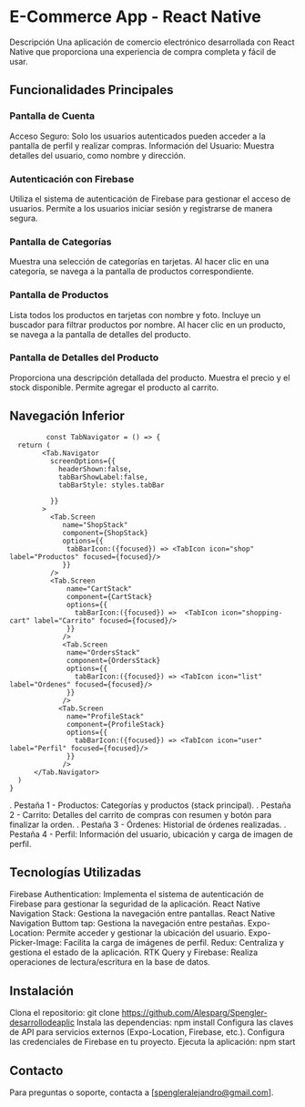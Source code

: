 # E-Commerce App - React Native
Descripción
Una aplicación de comercio electrónico desarrollada con React Native que proporciona una experiencia de compra completa y fácil de usar.

## Funcionalidades Principales
### Pantalla de Cuenta
Acceso Seguro: Solo los usuarios autenticados pueden acceder a la pantalla de perfil y realizar compras.
Información del Usuario: Muestra detalles del usuario, como nombre y dirección.

### Autenticación con Firebase
Utiliza el sistema de autenticación de Firebase para gestionar el acceso de usuarios.
Permite a los usuarios iniciar sesión y registrarse de manera segura.


### Pantalla de Categorías
Muestra una selección de categorías en tarjetas.
Al hacer clic en una categoría, se navega a la pantalla de productos correspondiente.

### Pantalla de Productos
Lista todos los productos en tarjetas con nombre y foto.
Incluye un buscador para filtrar productos por nombre.
Al hacer clic en un producto, se navega a la pantalla de detalles del producto.

### Pantalla de Detalles del Producto
Proporciona una descripción detallada del producto.
Muestra el precio y el stock disponible.
Permite agregar el producto al carrito.


## Navegación Inferior
```javasscript
         const TabNavigator = () => {
  return (
        <Tab.Navigator
          screenOptions={{
            headerShown:false,
            tabBarShowLabel:false,
            tabBarStyle: styles.tabBar

          }}
        >
          <Tab.Screen
             name="ShopStack"
             component={ShopStack}
             options={{
              tabBarIcon:({focused}) => <TabIcon icon="shop" label="Productos" focused={focused}/>
             }}
          />
          <Tab.Screen 
              name="CartStack" 
              component={CartStack}
              options={{
                tabBarIcon:({focused}) =>  <TabIcon icon="shopping-cart" label="Carrito" focused={focused}/> 
              }}
             />
             <Tab.Screen 
              name="OrdersStack" 
              component={OrdersStack}
              options={{
                tabBarIcon:({focused}) => <TabIcon icon="list" label="Ordenes" focused={focused}/> 
              }}
             />
            <Tab.Screen 
              name="ProfileStack" 
              component={ProfileStack}
              options={{
                tabBarIcon:({focused}) => <TabIcon icon="user" label="Perfil" focused={focused}/> 
              }}
             />
      </Tab.Navigator>
  )
}
```

. Pestaña 1 - Productos: Categorías y productos (stack principal).
. Pestaña 2 - Carrito: Detalles del carrito de compras con resumen y botón para finalizar la orden.
. Pestaña 3 - Órdenes: Historial de órdenes realizadas.
. Pestaña 4 - Perfil: Información del usuario, ubicación y carga de imagen de perfil.


## Tecnologías Utilizadas 
Firebase Authentication: Implementa el sistema de autenticación de Firebase para gestionar la seguridad de la aplicación.
React Native Navigation Stack: Gestiona la navegación entre pantallas.
React Native Navigation Buttom tap: Gestiona la navegación entre pestañas.
Expo-Location: Permite acceder y gestionar la ubicación del usuario.
Expo-Picker-Image: Facilita la carga de imágenes de perfil.
Redux: Centraliza y gestiona el estado de la aplicación.
RTK Query y Firebase: Realiza operaciones de lectura/escritura en la base de datos.


## Instalación
Clona el repositorio: git clone https://github.com/Alesparg/Spengler-desarrollodeaplic
Instala las dependencias: npm install
Configura las claves de API para servicios externos (Expo-Location, Firebase, etc.).
Configura las credenciales de Firebase en tu proyecto.
Ejecuta la aplicación: npm start


## Contacto
Para preguntas o soporte, contacta a [spengleralejandro@gmail.com].




